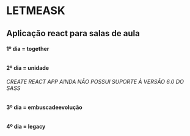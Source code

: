 # LETMEASK

## Aplicação react para salas de aula

#### 1º dia = together
######

#### 2º dia = unidade
######      CREATE REACT APP AINDA NÃO POSSUI SUPORTE À VERSÃO 6.0 DO SASS

#### 3º dia = embuscadeevolução
######     

#### 4º dia = legacy